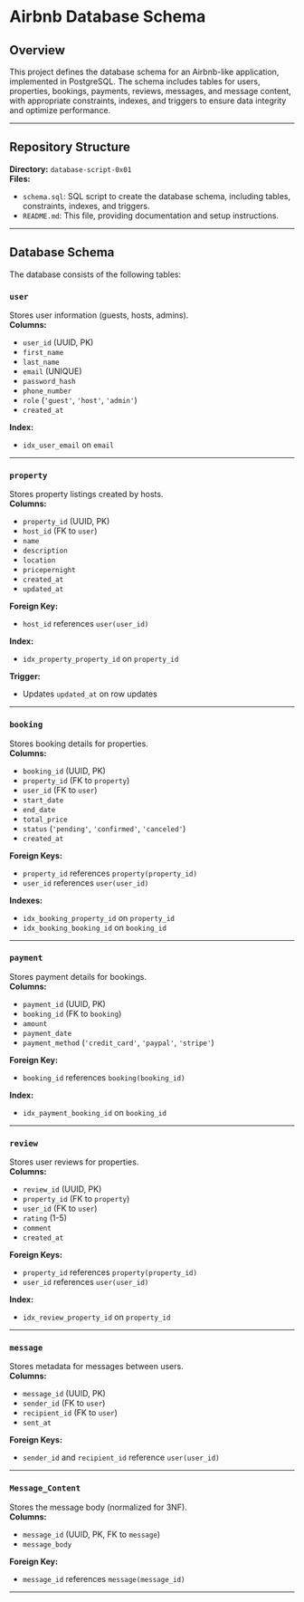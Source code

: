 # Airbnb Database Schema

## Overview
This project defines the database schema for an Airbnb-like application, implemented in PostgreSQL. The schema includes tables for users, properties, bookings, payments, reviews, messages, and message content, with appropriate constraints, indexes, and triggers to ensure data integrity and optimize performance.

---

## Repository Structure

**Directory:** `database-script-0x01`  
**Files:**
- `schema.sql`: SQL script to create the database schema, including tables, constraints, indexes, and triggers.
- `README.md`: This file, providing documentation and setup instructions.

---

## Database Schema

The database consists of the following tables:

### `user`
Stores user information (guests, hosts, admins).  
**Columns:**  
- `user_id` (UUID, PK)  
- `first_name`  
- `last_name`  
- `email` (UNIQUE)  
- `password_hash`  
- `phone_number`  
- `role` (`'guest'`, `'host'`, `'admin'`)  
- `created_at`  

**Index:**  
- `idx_user_email` on `email`

---

### `property`
Stores property listings created by hosts.  
**Columns:**  
- `property_id` (UUID, PK)  
- `host_id` (FK to `user`)  
- `name`  
- `description`  
- `location`  
- `pricepernight`  
- `created_at`  
- `updated_at`

**Foreign Key:**  
- `host_id` references `user(user_id)`

**Index:**  
- `idx_property_property_id` on `property_id`

**Trigger:**  
- Updates `updated_at` on row updates

---

### `booking`
Stores booking details for properties.  
**Columns:**  
- `booking_id` (UUID, PK)  
- `property_id` (FK to `property`)  
- `user_id` (FK to `user`)  
- `start_date`  
- `end_date`  
- `total_price`  
- `status` (`'pending'`, `'confirmed'`, `'canceled'`)  
- `created_at`

**Foreign Keys:**  
- `property_id` references `property(property_id)`  
- `user_id` references `user(user_id)`

**Indexes:**  
- `idx_booking_property_id` on `property_id`  
- `idx_booking_booking_id` on `booking_id`

---

### `payment`
Stores payment details for bookings.  
**Columns:**  
- `payment_id` (UUID, PK)  
- `booking_id` (FK to `booking`)  
- `amount`  
- `payment_date`  
- `payment_method` (`'credit_card'`, `'paypal'`, `'stripe'`)

**Foreign Key:**  
- `booking_id` references `booking(booking_id)`

**Index:**  
- `idx_payment_booking_id` on `booking_id`

---

### `review`
Stores user reviews for properties.  
**Columns:**  
- `review_id` (UUID, PK)  
- `property_id` (FK to `property`)  
- `user_id` (FK to `user`)  
- `rating` (1-5)  
- `comment`  
- `created_at`

**Foreign Keys:**  
- `property_id` references `property(property_id)`  
- `user_id` references `user(user_id)`

**Index:**  
- `idx_review_property_id` on `property_id`

---

### `message`
Stores metadata for messages between users.  
**Columns:**  
- `message_id` (UUID, PK)  
- `sender_id` (FK to `user`)  
- `recipient_id` (FK to `user`)  
- `sent_at`

**Foreign Keys:**  
- `sender_id` and `recipient_id` reference `user(user_id)`

---

### `Message_Content`
Stores the message body (normalized for 3NF).  
**Columns:**  
- `message_id` (UUID, PK, FK to `message`)  
- `message_body`

**Foreign Key:**  
- `message_id` references `message(message_id)`

---

